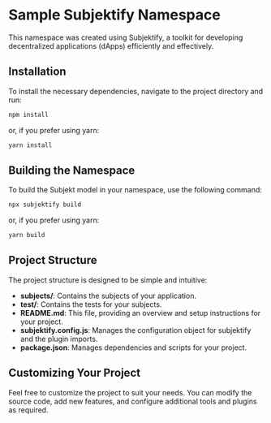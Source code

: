 # Sample Subjektify Namespace

This namespace was created using Subjektify, a toolkit for developing decentralized applications (dApps) efficiently and effectively.

## Installation

To install the necessary dependencies, navigate to the project directory and run:

```bash
npm install
```

or, if you prefer using yarn:

```bash
yarn install
```

## Building the Namespace

To build the Subjekt model in your namespace, use the following command:

```bash
npx subjektify build
```

or, if you prefer using yarn:

```bash
yarn build
```

## Project Structure

The project structure is designed to be simple and intuitive:

- **subjects/**: Contains the subjects of your application.
- **test/**: Contains the tests for your subjects.
- **README.md**: This file, providing an overview and setup instructions for your project.
- **subjektify.config.js**: Manages the configuration object for subjektify and the plugin imports.
- **package.json**: Manages dependencies and scripts for your project.

## Customizing Your Project

Feel free to customize the project to suit your needs. You can modify the source code, add new features, and configure additional tools and plugins as required.
